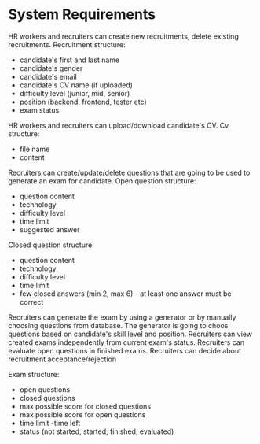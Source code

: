 
# System Requirements

HR workers and recruiters can create new recruitments, delete existing recruitments.
Recruitment structure:
- candidate's first and last name
- candidate's gender
- candidate's email
- candidate's CV name (if uploaded)
- difficulty level (junior, mid, senior)
- position (backend, frontend, tester etc)
- exam status

HR workers and recruiters can upload/download candidate's CV.
Cv structure:
- file name
- content

Recruiters can create/update/delete questions that are going to be used to generate an exam for candidate.
Open question structure:
- question content
- technology
- difficulty level
- time limit
- suggested answer

Closed question structure:
- question content
- technology
- difficulty level
- time limit
- few closed answers (min 2, max 6) - at least one answer must be correct

Recruiters can generate the exam by using a generator or by manually choosing questions from database.
The generator is going to choos questions based on candidate's skill level and position.
Recruiters can view created exams independently from current exam's status.
Recruiters can evaluate open questions in finished exams.
Recruiters can decide about recruitment acceptance/rejection

Exam structure:
- open questions
- closed questions
- max possible score for closed questions
- max possible score for open questions
- time limit
-time left
- status (not started, started, finished, evaluated)
